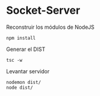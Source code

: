 # Socket-Server

Reconstruir los módulos de NodeJS
```
npm install
```

Generar el DIST
```
tsc -w
```

Levantar servidor
```
nodemon dist/
node dist/
```